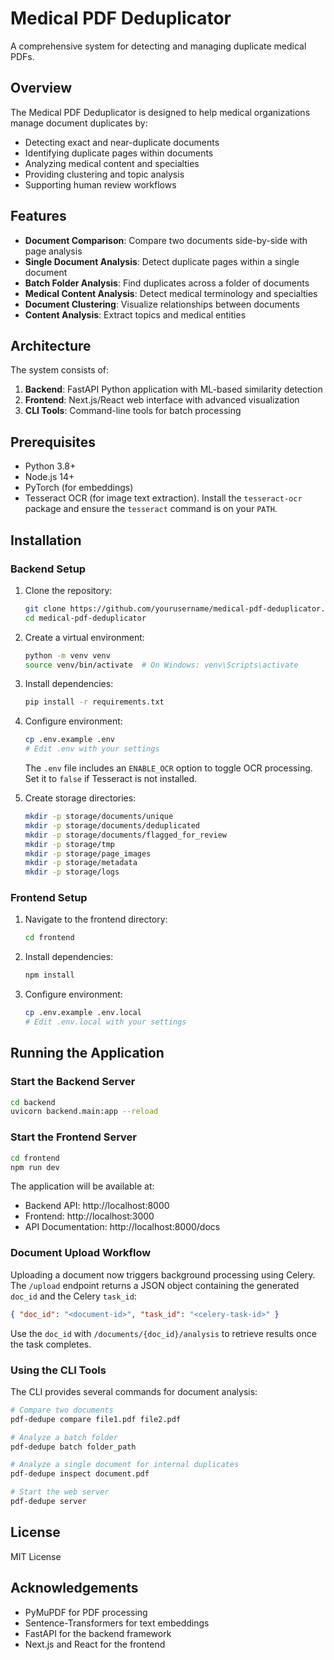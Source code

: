 # Medical PDF Deduplicator

A comprehensive system for detecting and managing duplicate medical PDFs.

## Overview

The Medical PDF Deduplicator is designed to help medical organizations manage document duplicates by:

- Detecting exact and near-duplicate documents
- Identifying duplicate pages within documents
- Analyzing medical content and specialties
- Providing clustering and topic analysis
- Supporting human review workflows

## Features

- **Document Comparison**: Compare two documents side-by-side with page analysis
- **Single Document Analysis**: Detect duplicate pages within a single document
- **Batch Folder Analysis**: Find duplicates across a folder of documents
- **Medical Content Analysis**: Detect medical terminology and specialties
- **Document Clustering**: Visualize relationships between documents
- **Content Analysis**: Extract topics and medical entities

## Architecture

The system consists of:

1. **Backend**: FastAPI Python application with ML-based similarity detection
2. **Frontend**: Next.js/React web interface with advanced visualization
3. **CLI Tools**: Command-line tools for batch processing

## Prerequisites

- Python 3.8+
- Node.js 14+
- PyTorch (for embeddings)
- Tesseract OCR (for image text extraction). Install the `tesseract-ocr` package and ensure the `tesseract` command is on your `PATH`.

## Installation

### Backend Setup

1. Clone the repository:
   ```bash
   git clone https://github.com/yourusername/medical-pdf-deduplicator.git
   cd medical-pdf-deduplicator
   ```

2. Create a virtual environment:
   ```bash
   python -m venv venv
   source venv/bin/activate  # On Windows: venv\Scripts\activate
   ```

3. Install dependencies:
   ```bash
   pip install -r requirements.txt
   ```

4. Configure environment:
   ```bash
   cp .env.example .env
   # Edit .env with your settings
   ```
   The `.env` file includes an `ENABLE_OCR` option to toggle OCR processing. Set it to `false` if Tesseract is not installed.

5. Create storage directories:
   ```bash
   mkdir -p storage/documents/unique
   mkdir -p storage/documents/deduplicated
   mkdir -p storage/documents/flagged_for_review
   mkdir -p storage/tmp
   mkdir -p storage/page_images
   mkdir -p storage/metadata
   mkdir -p storage/logs
   ```

### Frontend Setup

1. Navigate to the frontend directory:
   ```bash
   cd frontend
   ```

2. Install dependencies:
   ```bash
   npm install
   ```

3. Configure environment:
   ```bash
   cp .env.example .env.local
   # Edit .env.local with your settings
   ```

## Running the Application

### Start the Backend Server

```bash
cd backend
uvicorn backend.main:app --reload
```

### Start the Frontend Server

```bash
cd frontend
npm run dev
```

The application will be available at:
- Backend API: http://localhost:8000
- Frontend: http://localhost:3000
- API Documentation: http://localhost:8000/docs

### Document Upload Workflow

Uploading a document now triggers background processing using Celery. The `/upload` endpoint returns a JSON object containing the generated `doc_id` and the Celery `task_id`:

```json
{ "doc_id": "<document-id>", "task_id": "<celery-task-id>" }
```

Use the `doc_id` with `/documents/{doc_id}/analysis` to retrieve results once the task completes.

### Using the CLI Tools

The CLI provides several commands for document analysis:

```bash
# Compare two documents
pdf-dedupe compare file1.pdf file2.pdf

# Analyze a batch folder
pdf-dedupe batch folder_path

# Analyze a single document for internal duplicates
pdf-dedupe inspect document.pdf

# Start the web server
pdf-dedupe server
```

## License

MIT License

## Acknowledgements

- PyMuPDF for PDF processing
- Sentence-Transformers for text embeddings
- FastAPI for the backend framework
- Next.js and React for the frontend